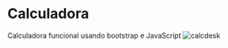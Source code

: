 # Calculadora
Calculadora funcional usando bootstrap e JavaScript
![calcdesk](https://user-images.githubusercontent.com/61517478/203384899-3f09e0cb-1996-4a21-9ca5-3b6e5c87a61e.jpg)
